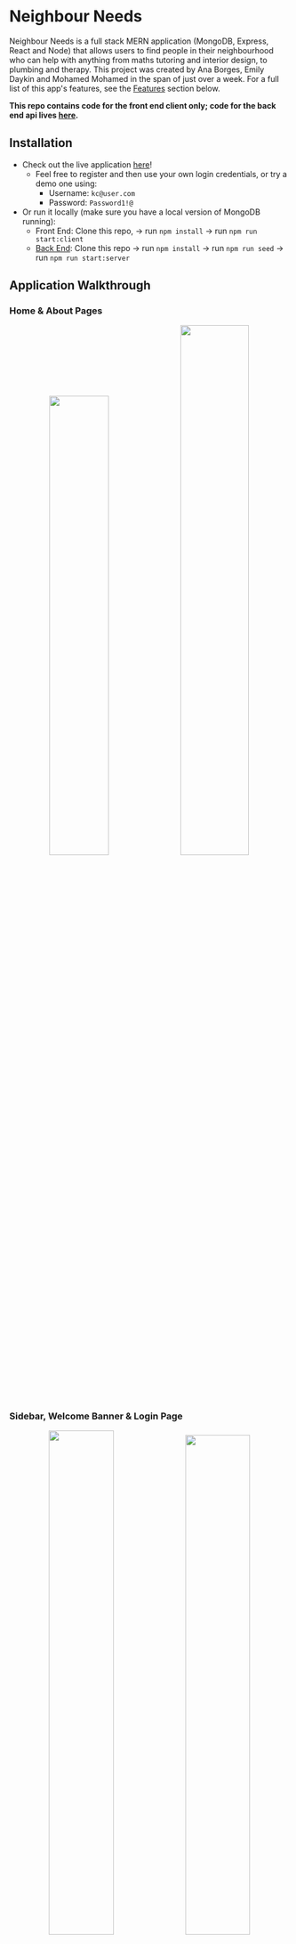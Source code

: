 # Neighbour Needs
Neighbour Needs is a full stack MERN application (MongoDB, Express, React and Node) that allows users to find people in their neighbourhood who can help with anything from maths tutoring and interior design, to plumbing and therapy. This project was created by Ana Borges, Emily Daykin and Mohamed Mohamed in the span of just over a week. For a full list of this app's features, see the [Features](#features) section below.

**This repo contains code for the front end client only; code for the back end api lives [here](https://github.com/momoh66/ga-project3-api).**

## Installation
- Check out the live application [here](https://neighbour-needs.netlify.app/)!
  - Feel free to register and then use your own login credentials, or try a demo one using:
    - Username: `kc@user.com`
    - Password: `Password1!@`
- Or run it locally (make sure you have a local version of MongoDB running):
  - Front End: Clone this repo, &#8594; run `npm install` &#8594; run `npm run start:client`
  - [Back End](https://github.com/momoh66/ga-project3-api): Clone this repo &#8594; run `npm install` &#8594; run `npm run seed` &#8594; run `npm run start:server` 

## Application Walkthrough
### Home & About Pages
<p align="center">
  <img src="./src/images/home_page.png" width="46%"  />
  <img src="./src/images/about_page.png" width="49.4%"  />
</p>

### Sidebar, Welcome Banner & Login Page
<p align="center">
  <img src="./src/images/login_sidebar.png" width="48.2%"  />
  <img src="./src/images/sidebar_welcome.png" width="48%"  />
</p>

### Feed & Profiles Page
<p align="center">
  <img src="./src/images/feed_profiles_page.png" width="90%"  />
</p>

### Creating a New Post
<p align="center">
  <img src="./src/images/create_new_post.png" width="90%"  />
</p>

### Neighbourhoods & Services Pages
<p align="center">
  <img src="./src/images/neighbourhoods_page.png" width="48%"  />
  <img src="./src/images/services_page.png" width="48.1%"  />
</p>

### Individual and Filtered Profile Pages
<p align="center">
  <img src="./src/images/single_profile.png" width="37%"  />
  <img src="./src/images/services_filter_page.png" width="49.5%"  />
</p>

### Responsive Design
<p align="center">
  <img src="./src/images/responsiveness_feed_profiles.png" width="30%"  />
  <img src="./src/images/responsiveness_single_profile.png" width="29%"  />
  <img src="./src/images/responsiveness_register.png" width="36%"  />
</p>

## Tech Stack
### Front End
- React Framework (Single Page Application)
- API Handling: Axios
- Pure CSS with Sass
- React-Router-Dom

### Back End
- Server: Node.js & Express
- Database: MongoDB & Mongoose
- Safeguarding from injection attacks: Express Mongo Sanitize
- Password Encryption: Bcrypt
- Authentication: JSON Web Token (JWT)

### Collaboration & Development
- Git, GitHub
- Trello for project management
- Postman for API testing
- Excalidraw for wireframing
- Npm
- Deployment:
  - Front End: Netlify
  - Back End: Heroku (& Mongo Atlas)

## Features
- Display of all profiles, and routing to an individual profile page with more information and a comments area when clicked on
- Real time searching through all profiles by name, location, or service offered
- Minimalist top navbar with a more detailed slide-in-out sidebar
- Log In and Register functionality
- Once logged in:
  - A user icon appears in the navbar, as well as a personalised welcome banner, which redirects to the user's profile page
  - The user can create a post
  - The user can leave a comment on any profile
  - Only the same user who commented/posted can remove their comment and post, no one else's
- Filtering through service type or location via their respective pages

## Architecture:
- Front End: 
  - React Components to compartmentalise code
  - React Hooks for state management and handling side effects
  - Scss stylesheets per react component
  - Single Page Application (`react-router-dom`) using `Link`, `useNavigate`, `useLocation` and `useParams`
- Back End:
  - All security checks (user access credentials) done in the back end:
    - Email validation (correct format and uniqueness)
    - Password validation (encryption and strength: minimum of 8 characters, at least one lowercase & uppercase letter and number)
    - Obscuring the password response from the front end
    - Login credentials expire after 6 hours
  - Secure routing middelware to verify logged in users, same users (only that same user can delete their comment for example) and admin users
  - Error handling middleware to assist with debugging
  - 3 interlinked schema models in MongoDB for profiles, comments and posts
  - Data seeding of 25 user profiles, 15 comments and 3 posts.


## Featured Code Snippets
- schema screenshot?
- authentication error handling (with try/catch block) in BE and FE?

## Wins & Challenges

## Future Improvements